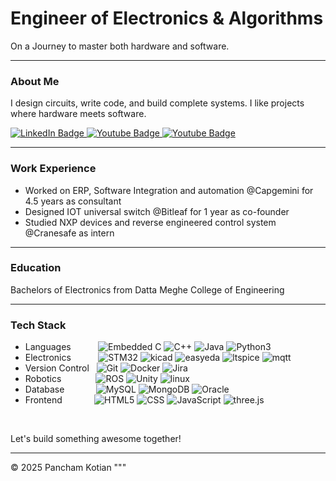 # Engineer of Electronics & Algorithms

On a Journey to master both hardware and software.

---

### About Me
I design circuits, write code, and build complete systems. I like projects where hardware meets software.

<div id="badges">
  <a href="www.linkedin.com/in/pancham-kotian-156120156">
    <img src="https://img.shields.io/badge/LinkedIn-blue?style=plastic&logo=linkedin&logoColor=white" alt="LinkedIn Badge"/>
  </a>
    <a href="https://github.com/panchamkotian">
    <img src="https://img.shields.io/badge/Git-f34f29?style=plastic&logo=git&logoColor=white" alt="Youtube Badge"/>
  </a>
  </a>
    <a href="https://www.youtube.com/@a5ura346">
    <img src="https://img.shields.io/badge/YouTube-FF0033?style=plastic&logo=youtube&logoColor=white" alt="Youtube Badge"/>
  </a>
</div>

---

### Work Experience
* Worked on ERP, Software Integration and automation @Capgemini for 4.5 years as consultant
* Designed IOT universal switch @Bitleaf for 1 year as co-founder
* Studied NXP devices and reverse engineered control system @Cranesafe as intern

---
### Education
Bachelors of Electronics from Datta Meghe College of Engineering

---
### Tech Stack


  - Languages &nbsp;&nbsp;&nbsp;&nbsp;&nbsp;&nbsp;&nbsp;&nbsp;&nbsp;
  ![Embedded C](https://img.shields.io/badge/-C-FFFFFF?style=flat&logo=C&logoColor=00599C)
  ![C++](https://img.shields.io/badge/-C++-FFFFFF?style=flat&logo=C%2B%2B&logoColor=00599C)
  ![Java](https://img.shields.io/badge/-Java-FFFFFF?style=flat&logo=Java&logoColor=007396)
  ![Python3](https://img.shields.io/badge/-Python-FFFFFF?style=flat&logo=python)
  - Electronics &nbsp;&nbsp;&nbsp;&nbsp;&nbsp;&nbsp;&nbsp;&nbsp;&nbsp;
  ![STM32](https://img.shields.io/badge/-stmicroelectronics-FFFFFF?style=flat&logo=stmicroelectronics&logoColor=00599C)
  ![kicad](https://img.shields.io/badge/-kicad-FFFFFF?style=flat&logo=kicad&logoColor=00599C)
  ![easyeda](https://img.shields.io/badge/-easyeda-FFFFFF?style=flat&logo=easyeda&logoColor=00599C)
  ![ltspice](https://img.shields.io/badge/-ltspice-FFFFFF?style=flat&logo=ltspice&logoColor=000000)
  ![mqtt](https://img.shields.io/badge/-mqtt-FFFFFF?style=flat&logo=mqtt&logoColor=660066)
  - Version Control &nbsp;
  ![Git](https://img.shields.io/badge/-Git-FFFFFF?style=flat&logo=Git)
  ![Docker](https://img.shields.io/badge/-Docker-FFFFFF?style=flat&logo=Docker)
  ![Jira](https://img.shields.io/badge/-jira-FFFFFF?style=flat&logo=jira&logoColor=2684FF)
  - Robotics &nbsp;&nbsp;&nbsp;&nbsp;&nbsp;&nbsp;&nbsp;&nbsp;&nbsp;&nbsp;&nbsp;&nbsp;
  ![ROS](https://img.shields.io/badge/-ros-FFFFFF?style=flat&logo=ros&logoColor=000000)
  ![Unity](https://img.shields.io/badge/-Unity-FFFFFF?style=flat&logo=unity&logoColor=000000)
  ![linux](https://img.shields.io/badge/-linux-FFFFFF?style=flat&logo=linux&logoColor=000000)
  - Database &ensp;&nbsp;&nbsp;&nbsp;&nbsp;&nbsp;&nbsp;&nbsp;&nbsp;&nbsp;
  ![MySQL](https://img.shields.io/badge/-MySQL-FFFFFF?style=flat&logo=mysql)
  ![MongoDB](https://img.shields.io/badge/-MongoDB-FFFFFF?style=flat&logo=mongodb)
  ![Oracle](https://img.shields.io/badge/-Oracle-FFFFFF?style=flat&logo=Oracle)
  - Frontend &nbsp;&nbsp;&nbsp;&nbsp;&nbsp;&nbsp;&nbsp;&nbsp;&nbsp;&nbsp;&nbsp;
  ![HTML5](https://img.shields.io/badge/-HTML5-FFFFFF?style=flat&logo=HTML5)
  ![CSS](https://img.shields.io/badge/-CSS-FFFFFF?style=flat&logo=css&logoColor=1572B6)
  ![JavaScript](https://img.shields.io/badge/-JavaScript-FFFFFF?style=flat-square&logo=JavaScript)
  ![three.js](https://img.shields.io/badge/-threedotjs-FFFFFF?style=flat&logo=threedotjs&logoColor=000000)


<br/>


Let's build something awesome together!

---

© 2025 Pancham Kotian
"""